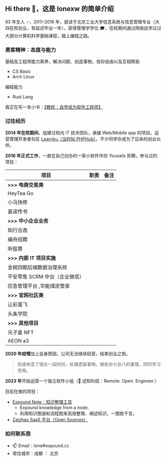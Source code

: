 ## Hi there 👋，这是 lonexw 的简单介绍

93 年生人 ♂，2011-2016 年，就读于北京工业大学信息系统与信息管理专业（大四在校创业，有延迟毕业一年），获得管理学学位 :mortar_board:，在校期间通过网络自学过过大部分计算机科学基础课程，踏上编程之路。

### 黑客精神：态度与能力

基础及工程师能力素养，解决问题、创造事物，信仰自由以及互相帮助
- CS Basic
- Arch Linux

编程能力
- Rust Lang

我正在写一本小书：[【教程：自学成为软件工程师】](https://lonexw.github.io/sse-book/)

### 过往经历

**2014 年在校期间**，组建过校内 IT 技术团队，承接 Web/Mobile app 的项目，运营管理开发者社区 [Learnku（当时叫 PHPHub）](https://learnku.com)，不少同学亦成为了后来的创业伙伴。

**2016 年正式工作**，一直在自己创办的一家小软件作坊 Yousails 折腾，参与过的项目：

| **项目**             | **职责** | **备注** |
| ------------------ | ------ | ------ |
| **>>> 电商交易类**      |        |        |
| HeyTea Go          |        |        |
| 小马快修               |        |        |
| 荟读传书               |        |        |
| **>>> 中小企业业务**     |        |        |
| 知行合逸               |        |        |
| 编舟招聘              |        |        |
| 听股票                |        |        |
| **>>> 内部 IT 项目实施** |        |        |
| 金税四期后端数据治理系统       |        |        |
| 平安零售 SCRM 中台（企业微信） |        |        |
| 应急管理平台 ,华能煤炭管家            |        |        |
| **>>> 官网社区类**      |        |        |
| 让彩蛋飞               |        |        |
| 头条学院               |        |        |
| **>>> 其他项目**       |        |        |
| 元子盒 NFT            |        |        |
| AEON a3            |        |        |

**2020 年疫情**加上自身原因，公司无法继续经营，结束创业之旅。

> 后续休息了很长一段时间，处理遗留事物，做些杂七杂八的事情，同时学习充电。

**2023 年**开始运营一个独立软件小组（🌿 述知科技：Remote. Open. Engineer.）

目前在做的项目：
- [Expound Note：知识整理工具](https://phab.xyz/project/view/1/)
  - Expound knowledge from a node.
  - 利用知识图谱和流程图来高效整理、阐述知识，一图胜千言。 
- [Zaizhao SaaS 平台（Open Sources）](https://phab.xyz/project/view/9/)


### 如何联系我

- 📫 Email：lone#expound.cc
- 常住城市：成都 ｜ 北京
